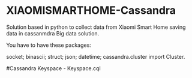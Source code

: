 # XIAOMISMARTHOME-Cassandra
Solution based in python to collect data from Xiaomi Smart Home saving data in cassanmdra Big data solution.

You have to have these packages:

socket; 
binascii; 
struct; 
json; 
datetime; 
cassandra.cluster import Cluster.


#Cassandra Keyspace - Keyspace.cql
